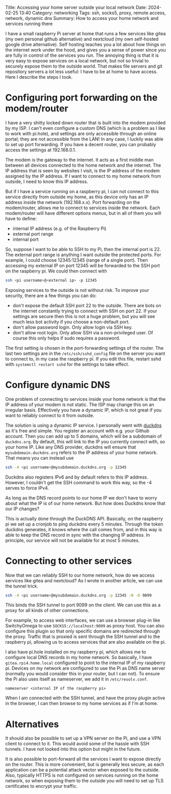 Title: Accessing your home server outside your local network
Date: 2024-02-25 13:40
Category: networking
Tags: ssh, socks5, proxy, remote access, network, dynamic dns
Summary: How to access your home network and services running there

I have a small raspberry Pi server at home that runs a few services like gitea (my own personal github alternative) and nextcloud (my own self-hosted google drive alternative).
Self hosting teaches you a lot about how things on the internet work under the hood, and gives you a sense of power since you are fully in control of the services you run.
The annoying thing is that it is very easy to expose services on a local network, but not so trivial to securely expose them to the outside world.
That makes file servers and git repository servers a lot less useful: I have to be at home to have access.
Here I describe the steps I took.

# Configuring port forwarding on the modem/router
I have a very shitty locked down router that is built into the modem provided by my ISP.
I can't even configure a custom DNS (which is a problem as I like to work with pi.hole), and settings are only accessible through an online portal; they are not accessible from the LAN!
In any case, I luckily was able to set up port forwarding.
If you have a decent router, you can probably access the settings at 192.168.0.1.

The modem is the gateway to the internet.
It acts as a first middle man between all devices connected to the home network and the internet.
The IP address that is seen by websites I visit, is the IP address of the modem assigned by the IP address.
If I want to connect to my home network from outside, I need to know this IP address.

But if I have a service running on a raspberry pi, I can not connect to this service directly from outside my home, as this device only has an IP address inside the network (192.168.x.x).
Port forwarding on the modem/router, allows me to connect to services inside the network.
Each modem/router will have different options menus, but in all of them you will have to define:

* internal IP address (e.g. of the Raspberry Pi)
* external port range
* internal port

So, suppose I want to be able to SSH to my Pi, then the internal port is 22.
The external port range is anything I want outside the protected ports.
For example, I could choose 12345:12345 (range of a single port).
Then accessing my external IP on port 12345 will be forwarded to the SSH port on the raspberry pi.
We could then connect with

```bash
ssh <pi username>@<external ip> -p 12345
```

Exposing services to the outside is not without risk.
To improve your security, there are a few things you can do:

* don't expose the default SSH port 22 to the outside. There are bots on the internet constantly trying to connect with SSH on port 22. If your settings are secure then this is not a huge problem, but you will see much less bot activity if you choose a non-default port.
* don't allow password login. Only allow login via SSH key.
* don't allow root login. Only allow SSH via a non-privileged user. Of course this only helps if sudo requires a password.

The first setting is chosen in the port-forwarding settings of the router.
The last two settings are in the `/etc/ssh/sshd_config` file on the server you want to connect to, in my case the raspberry pi.
If you edit this file, restart sshd with `systemctl restart sshd` for the settings to take effect.

# Configure dynamic DNS
One problem of connecting to services inside your home network is that the IP address of your modem is not static.
The ISP may change this on an irregular basis.
Effectively you have a dynamic IP, which is not great if you want to reliably connect to it from outside.

The solution is using a dynamic IP service.
I personally went with [duckdns](www.duckdns.org) as it's free and simple.
You register an account with e.g. your Github account.
Then you can add up to 5 domains, which will be a subdomain of `duckdns.org`.
By default, this will link to the IP you currently connect with, so your home IP.
Like any DNS provider, duckdns will ensure that `mysubdomain.duckdns.org` refers to the IP address of your home network.
That means you can instead use

```bash
ssh -4 <pi username>@mysubdomain.duckdns.org -p 12345
```

Duckdns also registers IPv6 and by default refers to this IP address.
However, I couldn't get the SSH command to work this way, so the -4 serves to force IPv4.

As long as the DNS record points to our home IP we don't have to worry about what the IP is of our home network.
But how does Duckdns know that our IP changes?

This is actually done through the DuckDNS API.
Basically, on the raspberry pi we set up a cronjob to ping duckdns every 5 minutes.
Through the token duckdns generates, it knows where the call comes from, and in this way is able to keep the DNS record in sync with the changing IP address.
In principle, our service will not be available for at most 5 minutes.

# Connecting to other services

Now that we can reliably SSH to our home network, how do we access services like gitea and nextcloud?
As I wrote in another article, we can use the tunnel trick.

```bash
ssh -4 <pi username>@mysubdomain.duckdns.org -p 12345 -N -D 9099
```

This binds the SSH tunnel to port 9099 on the client.
We can use this as a proxy for all kinds of other connections.

For example, to access web interfaces, we can use a browser plug-in like SwitchyOmega to use `SOCKS5://localhost:9099` as proxy host.
You can also configure this plugin so that only specific domains are redirected through the proxy.
Traffic that is proxied is sent through the SSH tunnel and to the raspberry pi, allowing us to access services that are also available on the pi.

I also have pi.hole installed on my raspberry pi, which allows me to configure local DNS records in my home network.
So basically, I have `gitea.rpi4.home.local` configured to point to the internal IP of my raspberry pi.
Devices on my network are configured to use the Pi as DNS name server (normally you would consider this in your router, but I can not).
To ensure the Pi also uses itself as nameserver, we add it in `/etc/resolv.conf`.

```
nameserver <internal IP of the raspberry pi>
```

When I am connected with the SSH tunnel, and have the proxy plugin active in the browser, I can then browse to my home services as if I'm at home.

# Alternatives

It should also be possible to set up a VPN server on the Pi, and use a VPN client to connect to it.
This would avoid some of the hassle with SSH tunnels.
I have not looked into this option but might in the future.

It is also possible to port-forward all the services I want to expose directly on the router.
This is more convenient, but is generally less secure, as each application can be a potential attack vector when exposed to the outside.
Also, typically HTTPS is not configured on services running on the home network, so when exposing them to the outside you will need to set up TLS certificates to encrypt your traffic.
